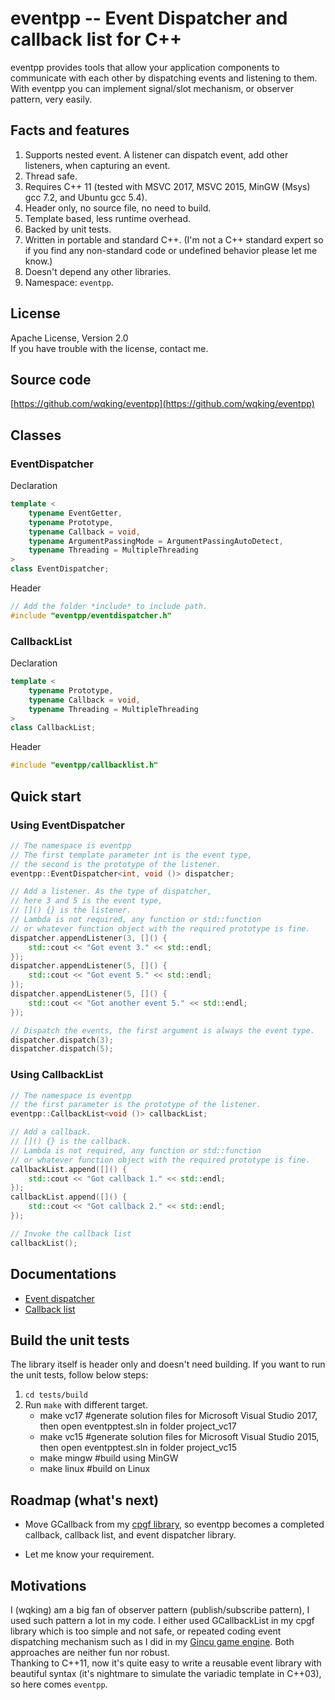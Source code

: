 # eventpp -- Event Dispatcher and callback list for C++

eventpp provides tools that allow your application components to communicate with each other by dispatching events and listening to them. With eventpp you can implement signal/slot mechanism, or observer pattern, very easily.

## Facts and features

1. Supports nested event. A listener can dispatch event, add other listeners, when capturing an event.
2. Thread safe.
3. Requires C++ 11 (tested with MSVC 2017, MSVC 2015, MinGW (Msys) gcc 7.2, and Ubuntu gcc 5.4).
4. Header only, no source file, no need to build.
5. Template based, less runtime overhead.
6. Backed by unit tests.
7. Written in portable and standard C++. (I'm not a C++ standard expert so if you find any non-standard code or undefined behavior please let me know.)
8. Doesn't depend any other libraries.
9. Namespace: `eventpp`.

## License

Apache License, Version 2.0  
If you have trouble with the license, contact me.

## Source code

[https://github.com/wqking/eventpp](https://github.com/wqking/eventpp)

## Classes

### EventDispatcher

Declaration
```c++
template <
	typename EventGetter,
	typename Prototype,
	typename Callback = void,
	typename ArgumentPassingMode = ArgumentPassingAutoDetect,
	typename Threading = MultipleThreading
>
class EventDispatcher;
```

Header
```c++
// Add the folder *include* to include path.
#include "eventpp/eventdispatcher.h"
```

### CallbackList

Declaration
```c++
template <
	typename Prototype,
	typename Callback = void,
	typename Threading = MultipleThreading
>
class CallbackList;
```

Header
```c++
#include "eventpp/callbacklist.h"
```

## Quick start

### Using EventDispatcher
```c++
// The namespace is eventpp
// The first template parameter int is the event type,
// the second is the prototype of the listener.
eventpp::EventDispatcher<int, void ()> dispatcher;

// Add a listener. As the type of dispatcher,
// here 3 and 5 is the event type,
// []() {} is the listener.
// Lambda is not required, any function or std::function
// or whatever function object with the required prototype is fine.
dispatcher.appendListener(3, []() {
	std::cout << "Got event 3." << std::endl;
});
dispatcher.appendListener(5, []() {
	std::cout << "Got event 5." << std::endl;
});
dispatcher.appendListener(5, []() {
	std::cout << "Got another event 5." << std::endl;
});

// Dispatch the events, the first argument is always the event type.
dispatcher.dispatch(3);
dispatcher.dispatch(5);
```

### Using CallbackList
```c++
// The namespace is eventpp
// the first parameter is the prototype of the listener.
eventpp::CallbackList<void ()> callbackList;

// Add a callback.
// []() {} is the callback.
// Lambda is not required, any function or std::function
// or whatever function object with the required prototype is fine.
callbackList.append([]() {
	std::cout << "Got callback 1." << std::endl;
});
callbackList.append([]() {
	std::cout << "Got callback 2." << std::endl;
});

// Invoke the callback list
callbackList();
```

## Documentations

* [Event dispatcher](doc/eventdispatcher.md)
* [Callback list](doc/callbacklist.md)

## Build the unit tests

The library itself is header only and doesn't need building. If you want to run the unit tests, follow below steps:  
1. `cd tests/build`
2. Run `make` with different target.
    * make vc17 #generate solution files for Microsoft Visual Studio 2017, then open eventpptest.sln in folder project_vc17
    * make vc15 #generate solution files for Microsoft Visual Studio 2015, then open eventpptest.sln in folder project_vc15
    * make mingw #build using MinGW
    * make linux #build on Linux

## Roadmap (what's next)

* Move GCallback from my [cpgf library](https://github.com/cpgf/cpgf), so eventpp becomes a completed callback, callback list, and event dispatcher library.

* Let me know your requirement.

## Motivations

I (wqking) am a big fan of observer pattern (publish/subscribe pattern), I used such pattern a lot in my code. I either used GCallbackList in my cpgf library which is too simple and not safe, or repeated coding event dispatching mechanism such as I did in my [Gincu game engine](https://github.com/wqking/gincu). Both approaches are neither fun nor robust.  
Thanking to C++11, now it's quite easy to write a reusable event library with beautiful syntax (it's nightmare to simulate the variadic template in C++03), so here comes `eventpp`.

